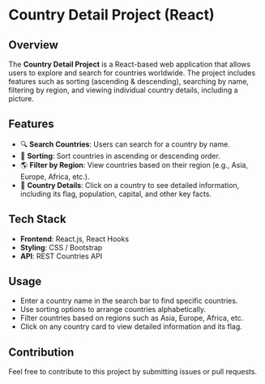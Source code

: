 
# Country Detail Project (React)

## Overview
The **Country Detail Project** is a React-based web application that allows users to explore and search for countries worldwide. The project includes features such as sorting (ascending & descending), searching by name, filtering by region, and viewing individual country details, including a picture.

## Features
- 🔍 **Search Countries**: Users can search for a country by name.
- 🔄 **Sorting**: Sort countries in ascending or descending order.
- 🌎 **Filter by Region**: View countries based on their region (e.g., Asia, Europe, Africa, etc.).
- 📌 **Country Details**: Click on a country to see detailed information, including its flag, population, capital, and other key facts.

## Tech Stack
- **Frontend**: React.js, React Hooks
- **Styling**: CSS / Bootstrap
- **API**: REST Countries API


## Usage
- Enter a country name in the search bar to find specific countries.
- Use sorting options to arrange countries alphabetically.
- Filter countries based on regions such as Asia, Europe, Africa, etc.
- Click on any country card to view detailed information and its flag.


## Contribution
Feel free to contribute to this project by submitting issues or pull requests.


